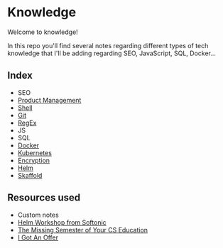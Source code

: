 # Knowledge
Welcome to knowledge! 

In this repo you'll find several notes regarding different types of tech knowledge that I'll be adding regarding SEO, JavaScript, SQL, Docker... 

##  Index
* SEO
* [Product Management](./product-management/product-management.md)
* [Shell](./shell/shell.md)
* [Git](./git/git.md)
* [RegEx](./regex/regex.md)
* JS
* SQL
* [Docker](./docker/docker.md)
* [Kubernetes](./kubernetes/kubernetes.md)
* [Encryption](./encryption/encryption.md)
* [Helm](./helm/helm.md)
* [Skaffold](./skaffold/skaffold.md)

## Resources used
* Custom notes
* [Helm Workshop from Softonic](https://github.com/softonic/helm-workshop)
* [The Missing Semester of Your CS Education](https://missing.csail.mit.edu/)
* [I Got An Offer](https://igotanoffer.com/) 